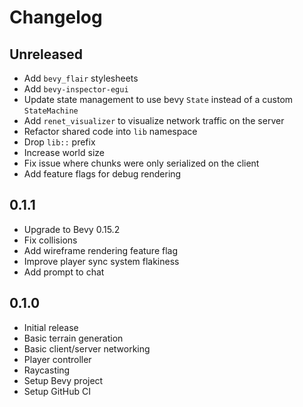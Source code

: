 # Changelog

## Unreleased

- Add `bevy_flair` stylesheets
- Add `bevy-inspector-egui`
- Update state management to use bevy `State` instead of a custom `StateMachine`
- Add `renet_visualizer` to visualize network traffic on the server
- Refactor shared code into `lib` namespace
- Drop `lib::` prefix
- Increase world size
- Fix issue where chunks were only serialized on the client
- Add feature flags for debug rendering

## 0.1.1

- Upgrade to Bevy 0.15.2
- Fix collisions
- Add wireframe rendering feature flag
- Improve player sync system flakiness
- Add prompt to chat

## 0.1.0

- Initial release
- Basic terrain generation
- Basic client/server networking
- Player controller
- Raycasting
- Setup Bevy project
- Setup GitHub CI
